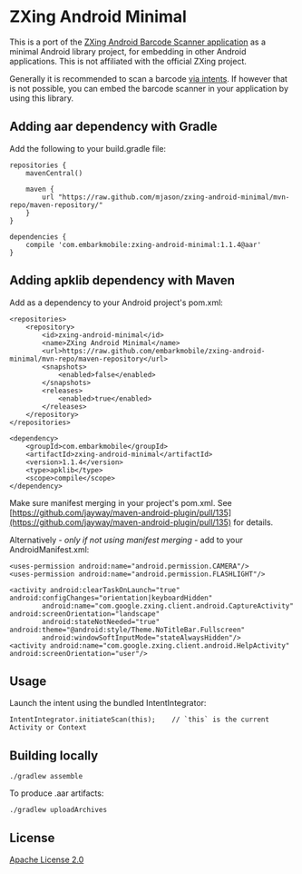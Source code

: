 # ZXing Android Minimal

This is a port of the [ZXing Android Barcode Scanner application](http://code.google.com/p/zxing/) as a minimal Android
library project, for embedding in other Android applications. This is not affiliated with the official ZXing project.

Generally it is recommended to scan a barcode [via intents](http://code.google.com/p/zxing/wiki/ScanningViaIntent).
If however that is not possible, you can embed the barcode scanner in your application by using this library.

## Adding aar dependency with Gradle

Add the following to your build.gradle file:

    repositories {
        mavenCentral()

        maven {
            url "https://raw.github.com/mjason/zxing-android-minimal/mvn-repo/maven-repository/"
        }
    }

    dependencies {
        compile 'com.embarkmobile:zxing-android-minimal:1.1.4@aar'
    }


## Adding apklib dependency with Maven

Add as a dependency to your Android project's pom.xml:

    <repositories>
        <repository>
            <id>zxing-android-minimal</id>
            <name>ZXing Android Minimal</name>
            <url>https://raw.github.com/embarkmobile/zxing-android-minimal/mvn-repo/maven-repository</url>
            <snapshots>
                <enabled>false</enabled>
            </snapshots>
            <releases>
                <enabled>true</enabled>
            </releases>
        </repository>
    </repositories>

    <dependency>
        <groupId>com.embarkmobile</groupId>
        <artifactId>zxing-android-minimal</artifactId>
        <version>1.1.4</version>
        <type>apklib</type>
        <scope>compile</scope>
    </dependency>


Make sure manifest merging in your project's pom.xml. See [https://github.com/jayway/maven-android-plugin/pull/135](https://github.com/jayway/maven-android-plugin/pull/135) for details.

Alternatively - *only if not using manifest merging* - add to your AndroidManifest.xml:

    <uses-permission android:name="android.permission.CAMERA"/>
    <uses-permission android:name="android.permission.FLASHLIGHT"/>

    <activity android:clearTaskOnLaunch="true" android:configChanges="orientation|keyboardHidden"
            android:name="com.google.zxing.client.android.CaptureActivity" android:screenOrientation="landscape"
            android:stateNotNeeded="true" android:theme="@android:style/Theme.NoTitleBar.Fullscreen"
            android:windowSoftInputMode="stateAlwaysHidden"/>
    <activity android:name="com.google.zxing.client.android.HelpActivity" android:screenOrientation="user"/>


## Usage

Launch the intent using the bundled IntentIntegrator:

    IntentIntegrator.initiateScan(this);    // `this` is the current Activity or Context

## Building locally

    ./gradlew assemble

To produce .aar artifacts:

    ./gradlew uploadArchives

## License

[Apache License 2.0](http://www.apache.org/licenses/LICENSE-2.0)
